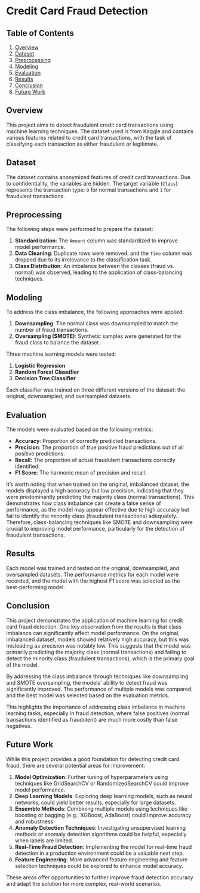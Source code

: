 # Credit Card Fraud Detection

## Table of Contents

1. [Overview](#overview)
2. [Dataset](#dataset)
3. [Preprocessing](#preprocessing)
4. [Modeling](#modeling)
5. [Evaluation](#evaluation)
6. [Results](#results)
7. [Conclusion](#conclusion)
8. [Future Work](#future-work)

## Overview

This project aims to detect fraudulent credit card transactions using machine learning techniques. The dataset used is from Kaggle and contains various features related to credit card transactions, with the task of classifying each transaction as either fraudulent or legitimate.

## Dataset

The dataset contains anonymized features of credit card transactions. Due to confidentiality, the variables are hidden. The target variable (`Class`) represents the transaction type: `0` for normal transactions and `1` for fraudulent transactions.

## Preprocessing

The following steps were performed to prepare the dataset:

1. **Standardization**: The `Amount` column was standardized to improve model performance.
2. **Data Cleaning**: Duplicate rows were removed, and the `Time` column was dropped due to its irrelevance to the classification task.
3. **Class Distribution**: An imbalance between the classes (fraud vs. normal) was observed, leading to the application of class-balancing techniques.

## Modeling

To address the class imbalance, the following approaches were applied:

1. **Downsampling**: The normal class was downsampled to match the number of fraud transactions.
2. **Oversampling (SMOTE)**: Synthetic samples were generated for the fraud class to balance the dataset.

Three machine learning models were tested:

1. **Logistic Regression**
2. **Random Forest Classifier**
3. **Decision Tree Classifier**

Each classifier was trained on three different versions of the dataset: the original, downsampled, and oversampled datasets.

## Evaluation

The models were evaluated based on the following metrics:

- **Accuracy**: Proportion of correctly predicted transactions.
- **Precision**: The proportion of true positive fraud predictions out of all positive predictions.
- **Recall**: The proportion of actual fraudulent transactions correctly identified.
- **F1 Score**: The harmonic mean of precision and recall.

It’s worth noting that when trained on the original, imbalanced dataset, the models displayed a high accuracy but low precision, indicating that they were predominantly predicting the majority class (normal transactions). This demonstrates how class imbalance can create a false sense of performance, as the model may appear effective due to high accuracy but fail to identify the minority class (fraudulent transactions) adequately. Therefore, class-balancing techniques like SMOTE and downsampling were crucial to improving model performance, particularly for the detection of fraudulent transactions.

## Results

Each model was trained and tested on the original, downsampled, and oversampled datasets. The performance metrics for each model were recorded, and the model with the highest F1 score was selected as the best-performing model.

## Conclusion

This project demonstrates the application of machine learning for credit card fraud detection. One key observation from the results is that class imbalance can significantly affect model performance. On the original, imbalanced dataset, models showed relatively high accuracy, but this was misleading as precision was notably low. This suggests that the model was primarily predicting the majority class (normal transactions) and failing to detect the minority class (fraudulent transactions), which is the primary goal of the model. 

By addressing the class imbalance through techniques like downsampling and SMOTE oversampling, the models' ability to detect fraud was significantly improved. The performance of multiple models was compared, and the best model was selected based on the evaluation metrics.

This highlights the importance of addressing class imbalance in machine learning tasks, especially in fraud detection, where false positives (normal transactions identified as fraudulent) are much more costly than false negatives.


## Future Work

While this project provides a good foundation for detecting credit card fraud, there are several potential areas for improvement:

1. **Model Optimization**: Further tuning of hyperparameters using techniques like GridSearchCV or RandomizedSearchCV could improve model performance.
2. **Deep Learning Models**: Exploring deep learning models, such as neural networks, could yield better results, especially for large datasets.
3. **Ensemble Methods**: Combining multiple models using techniques like boosting or bagging (e.g., XGBoost, AdaBoost) could improve accuracy and robustness.
4. **Anomaly Detection Techniques**: Investigating unsupervised learning methods or anomaly detection algorithms could be helpful, especially when labels are limited.
5. **Real-Time Fraud Detection**: Implementing the model for real-time fraud detection in a production environment could be a valuable next step.
6. **Feature Engineering**: More advanced feature engineering and feature selection techniques could be explored to enhance model accuracy.

These areas offer opportunities to further improve fraud detection accuracy and adapt the solution for more complex, real-world scenarios.

